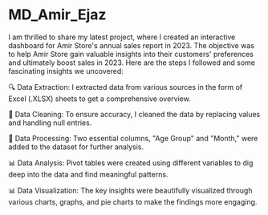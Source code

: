 # MD_Amir_Ejaz
 I am thrilled to share my latest project, where I created an interactive dashboard for Amir Store's annual sales report in 2023. The objective was to help Amir Store gain valuable insights into their customers' preferences and ultimately boost sales in 2023. Here are the steps I followed and some fascinating insights we uncovered:

🔍 Data Extraction: I extracted data from various sources in the form of Excel (.XLSX) sheets to get a comprehensive overview.

🧹 Data Cleaning: To ensure accuracy, I cleaned the data by replacing values and handling null entries.

🔢 Data Processing: Two essential columns, "Age Group" and "Month," were added to the dataset for further analysis.

📊 Data Analysis: Pivot tables were created using different variables to dig deep into the data and find meaningful patterns.

📊 Data Visualization: The key insights were beautifully visualized through various charts, graphs, and pie charts to make the findings more engaging.
